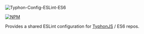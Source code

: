 ![Typhon-Config-ESLint-ES6](http://i.imgur.com/vom2Pw6.png)

[![NPM](https://img.shields.io/npm/v/typhon-config-eslint-es6.svg?label=npm)](https://www.npmjs.com/package/typhon-config-eslint-es6)

Provides a shared ESLint configuration for [TyphonJS](https://github.com/typhonjs) / ES6 repos. 
